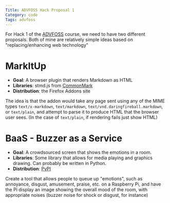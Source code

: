 ```yaml
---
Title: ADVFOSS Hack Proposal 1
Category: code
Tags: advfoss
---
```


For Hack 1 of the [ADVFOSS] course, we need to have two different proposals. Both of mine are relatively simple ideas based on "replacing/enhancing web technology"

# MarkItUp

- **Goal**: A browser plugin that renders Markdown as HTML
- **Libraries**: stmd.js from [CommonMark]
- **Distribution**: the Firefox Addons site

The idea is that the addon would take any page sent using any of the MIME types `text/x-markdown`, `text/markdown`, `text/vnd.daringfireball.markdown`, or `text/plain`, and attempt to parse it to produce HTML that the browser user sees. (In the case of `text/plain`, if rendering fails just show HTML)

# BaaS - Buzzer as a Service

- **Goal**: A crowdsourced screen that shows the emotions in a room.
- **Libraries**: Some library that allows for media playing and graphics drawing. Can probably be written in Python.
- **Distribution**: [PyPI]

Create a tool that allows people to queue up "emotions", such as annoyance, disgust, amusement, praise, etc. on a Raspberry Pi, and have the Pi display an image showing the overall mood of the room, with appropriate noises (buzzer noise for shock or disgust, for instance)

[ADVFOSS]: http://advfoss-ritigm.rhcloud.com/
[CommonMark]: http://commonmark.org/
[PyPI]: https://pypi.python.org/
